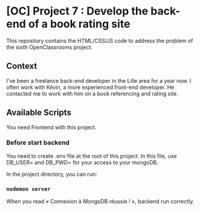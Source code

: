 # [OC] Project 7 : Develop the back-end of a book rating site
This repository contains the HTML/CSS/JS code to address the problem of the sixth OpenClassrooms project.

## Context

I've been a freelance back-end developer in the Lille area for a year now. 
I often work with Kévin, a more experienced front-end developer. 
He contacted me to work with him on a book referencing and rating site.

## Available Scripts

You need Frontend with this project.

### Before start backend

You need to create .env file at the root of this project. In this file, use DB_USER= and DB_PWD= for your access to your mongoDB.

In the project directory, you can run:

### `nodemon server`

When you read « Connexion à MongoDB réussie ! », backend run correctly.
